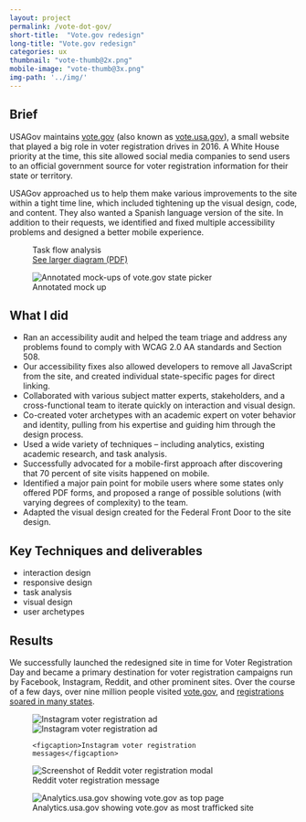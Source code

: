 ```yaml
---
layout: project
permalink: /vote-dot-gov/
short-title:  "Vote.gov redesign"
long-title: "Vote.gov redesign"
categories: ux
thumbnail: "vote-thumb@2x.png" 
mobile-image: "vote-thumb@3x.png"
img-path: '../img/'
---
```


## Brief ##

USAGov maintains [vote.gov](https://vote.gov) (also known as [vote.usa.gov](https://vote.usa.gov)), a small website that played a big role in voter registration drives in 2016. A White House priority at the time, this site allowed social media companies to send users to an official government source for voter registration information for their state or territory.

USAGov approached us to help them make various improvements to the site within a tight time line, which included tightening up the visual design, code, and content. They also wanted a Spanish language version of the site. In addition to their requests, we identified and fixed multiple accessibility problems and designed a better mobile experience. 

<figure>
	<img src="{{ page.img-path }}/vote-task-flow-analysis.png" alt="">
	<figcaption>Task flow analysis</figcaption>
	<a href="{{ page.img-path }}/vote-task-flow.pdf">See larger diagram (PDF)</a>
</figure>

<figure>
	<img src="{{ page.img-path }}/vote-annotated-mockup.png" alt="Annotated mock-ups of vote.gov state picker" />
	<figcaption>
	Annotated mock up
	</figcaption>
</figure>


## What I did ##

* Ran an accessibility audit and helped the team triage and address any problems found to comply with WCAG 2.0 AA standards and Section 508. 
* Our accessibility fixes also allowed developers to remove all JavaScript from the site, and created individual state-specific pages for direct linking. 
* Collaborated with various subject matter experts, stakeholders, and a cross-functional team to iterate quickly on interaction and visual design. 
* Co-created voter archetypes with an academic expert on voter behavior and identity, pulling from his expertise and guiding him through the design process. 
* Used a wide variety of techniques – including analytics, existing academic research, and task analysis. 
* Successfully advocated for a mobile-first approach after discovering that 70 percent of site visits happened on mobile. 
* Identified a major pain point for mobile users where some states only offered PDF forms, and proposed a range of possible solutions (with varying degrees of complexity) to the team.
* Adapted the visual design created for the Federal Front Door to the site design. 


## Key Techniques and deliverables ##
<ul class="skill-pills">
	<li>interaction design</li>
	<li>responsive design</li>
	<li>task analysis</li>
	<li>visual design</li>
	<li>user archetypes</li>
</ul>

## Results ##

We successfully launched the redesigned site in time for Voter Registration Day and became a primary destination for voter registration campaigns run by Facebook, Instagram, Reddit, and other prominent sites. Over the course of a few days, over nine million people visited [vote.gov](https://vote.gov), and [registrations soared in many states](https://www.nytimes.com/2016/10/13/us/politics/facebook-helped-drive-a-voter-registration-surge-election-officials-say.html). 

<figure>
	<img src="{{ page.img-path }}/vote-instagram-promo.png" alt="Instagram voter registration ad" class="img-halfsies">
		<img src="{{ page.img-path }}/vote-harto-promo.png" alt="Instagram voter registration ad" class="img-halfsies">

	<figcaption>Instagram voter registration messages</figcaption>
</figure>
<figure>
	<img src="{{ page.img-path }}/vote-reddit-promo.png" alt="Screenshot of Reddit voter registration modal">
	<figcaption>Reddit voter registration message</figcaption>
</figure>

<figure>
	<img src="{{ page.img-path }}/vote-analytics-gov.png" alt="Analytics.usa.gov showing vote.gov as top page">
	<figcaption>Analytics.usa.gov showing vote.gov as most trafficked site</figcaption>
</figure>